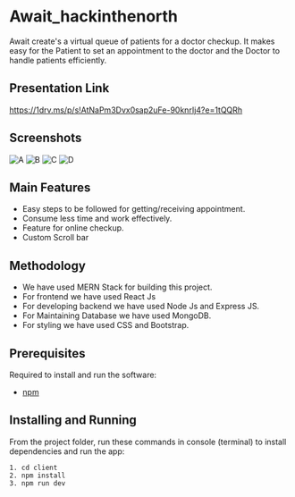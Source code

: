 # Await_hackinthenorth
Await create's a virtual queue of patients for a doctor checkup. It makes easy for the Patient to set an appointment to the doctor and the Doctor to handle patients efficiently.

## Presentation Link
https://1drv.ms/p/s!AtNaPm3Dvx0sap2uFe-90knrIj4?e=1tQQRh

## Screenshots
![A](https://user-images.githubusercontent.com/64153988/102697713-f1241e80-425d-11eb-8ad0-745cb36675b9.jpeg)
![B](https://user-images.githubusercontent.com/64153988/102697716-f3867880-425d-11eb-9949-58c1cc90e4de.jpeg)
![C](https://user-images.githubusercontent.com/64153988/102697719-f5e8d280-425d-11eb-8d0c-1777535af76c.jpeg)
![D](https://user-images.githubusercontent.com/64153988/102697720-f84b2c80-425d-11eb-86b7-90c418a4b8fc.jpeg)


## Main Features
- Easy steps to be followed for getting/receiving appointment.
- Consume less time and work effectively.
- Feature for online checkup.
- Custom Scroll bar

## Methodology
- We have used MERN Stack for building this project.
- For frontend we have used React Js
- For developing backend we have used Node Js and Express JS.
- For Maintaining Database we have used MongoDB.
- For styling we have used CSS and Bootstrap.

## Prerequisites
Required to install and run the software:

 * [npm](https://www.npmjs.com/get-npm)


## Installing and Running

From the project folder, run these commands in console (terminal) to install dependencies and run the app:
```
1. cd client
2. npm install
3. npm run dev
